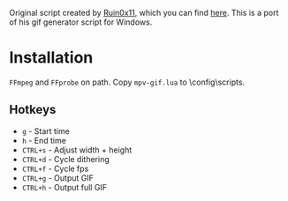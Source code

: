 Original script created by [Ruin0x11](https://github.com/Ruin0x11), which you can find [here](https://gist.github.com/Ruin0x11/8fae0a9341b41015935f76f913b28d2a).
This is a port of his gif generator script for Windows.
 
# Installation

`FFmpeg` and `FFprobe` on path.
Copy `mpv-gif.lua` to \config\scripts.
 
## Hotkeys

* `g` - Start time
* `h` - End time
* `CTRL+s` - Adjust width + height
* `CTRL+d` - Cycle dithering
* `CTRL+f` - Cycle fps
* `CTRL+g` - Output GIF
* `CTRL+h` - Output full GIF
